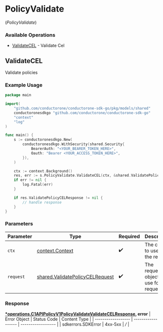 # PolicyValidate
(*PolicyValidate*)

### Available Operations

* [ValidateCEL](#validatecel) - Validate Cel

## ValidateCEL

Validate policies

### Example Usage

```go
package main

import(
	"github.com/conductorone/conductorone-sdk-go/pkg/models/shared"
	conductoronesdkgo "github.com/conductorone/conductorone-sdk-go"
	"context"
	"log"
)

func main() {
    s := conductoronesdkgo.New(
        conductoronesdkgo.WithSecurity(shared.Security{
            BearerAuth: "<YOUR_BEARER_TOKEN_HERE>",
            Oauth: "Bearer <YOUR_ACCESS_TOKEN_HERE>",
        }),
    )

    ctx := context.Background()
    res, err := s.PolicyValidate.ValidateCEL(ctx, &shared.ValidatePolicyCELRequest{})
    if err != nil {
        log.Fatal(err)
    }

    if res.ValidatePolicyCELResponse != nil {
        // handle response
    }
}
```

### Parameters

| Parameter                                                                              | Type                                                                                   | Required                                                                               | Description                                                                            |
| -------------------------------------------------------------------------------------- | -------------------------------------------------------------------------------------- | -------------------------------------------------------------------------------------- | -------------------------------------------------------------------------------------- |
| `ctx`                                                                                  | [context.Context](https://pkg.go.dev/context#Context)                                  | :heavy_check_mark:                                                                     | The context to use for the request.                                                    |
| `request`                                                                              | [shared.ValidatePolicyCELRequest](../../pkg/models/shared/validatepolicycelrequest.md) | :heavy_check_mark:                                                                     | The request object to use for the request.                                             |


### Response

**[*operations.C1APIPolicyV1PolicyValidateValidateCELResponse](../../pkg/models/operations/c1apipolicyv1policyvalidatevalidatecelresponse.md), error**
| Error Object       | Status Code        | Content Type       |
| ------------------ | ------------------ | ------------------ |
| sdkerrors.SDKError | 4xx-5xx            | */*                |
